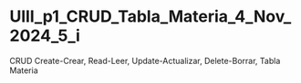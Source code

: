 # Ulll_p1_CRUD_Tabla_Materia_4_Nov_2024_5_i
CRUD Create-Crear, Read-Leer, Update-Actualizar, Delete-Borrar, Tabla Materia
